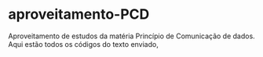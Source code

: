 # aproveitamento-PCD
Aproveitamento de estudos da matéria Princípio de Comunicação de dados. Aqui estão todos os códigos do texto enviado,
